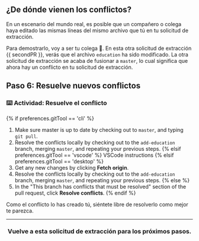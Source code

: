 ## ¿De dónde vienen los conflictos?

En un escenario del mundo real, es posible que un compañero o colega haya editado las mismas líneas del mismo archivo que tú en tu solicitud de extracción.

Para demostrarlo, voy a ser tu colega :wave:. En esta otra solicitud de extracción {{ secondPR }}, verás que el archivo `education` ha sido modificado. La otra solicitud de extracción se acaba de fusionar a `master`, lo cual significa que ahora hay un conflicto en tu solicitud de extracción.

## Paso 6: Resuelve nuevos conflictos

### :keyboard: Actividad: Resuelve el conflicto

{% if preferences.gitTool == 'cli' %}
1. Make sure master is up to date by checking out to `master`, and typing `git pull`. 
1. Resolve the conflicts locally by checking out to the `add-education` branch, merging `master`, and repeating your previous steps.
{% elsif preferences.gitTool == 'vscode' %}
VSCode instructions
{% elsif preferences.gitTool == 'desktop' %}
1. Get any new changes by clicking **Fetch origin**.
1. Resolve the conflicts locally by checking out to the `add-education` branch, merging `master`, and repeating your previous steps.
{% else %}
1. In the "This branch has conflicts that must be resolved" section of the pull request, click **Resolve conflicts**.
{% endif %}

Como el conflicto lo has creado tú, siéntete libre de resolverlo como mejor te parezca.

<hr>
<h3 align="center">Vuelve a esta solicitud de extracción para los próximos pasos.</h3>
